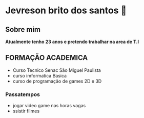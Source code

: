 # Jevreson brito dos santos 👋

 ## Sobre mim 
**Atualmente tenho 23 anos e pretendo trabalhar na area de T.I**

 ## FORMAÇÃO ACADEMICA

* Curso Tecnico Senac São Miguel Paulista
* curso imformatica Basica
* curso de programação de games 2D e 3D

### Passatempos

* jogar video game nas horas vagas
* ssistir filmes

